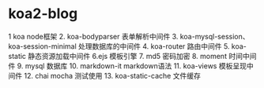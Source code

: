 # koa2-blog
1 koa node框架
2. koa-bodyparser 表单解析中间件
3. koa-mysql-session、koa-session-minimal 处理数据库的中间件
4. koa-router 路由中间件
5. koa-static 静态资源加载中间件
6.ejs 模板引擎
7. md5 密码加密
8. moment 时间中间件
9. mysql 数据库
10. markdown-it markdown语法
11. koa-views 模板呈现中间件
12. chai mocha 测试使用
13. koa-static-cache 文件缓存